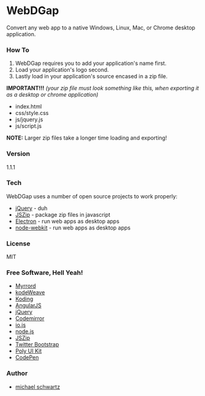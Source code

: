 # WebDGap
Convert any web app to a native Windows, Linux, Mac, or Chrome desktop application.

### How To

 1. WebDGap requires you to add your application's name first.
 2. Load your application's logo second.
 3. Lastly load in your application's source encased in a zip file.

**IMPORTANT!!!** *(your zip file must look something like this, when exporting it as a desktop or chrome application)*

 - index.html
 - css/style.css
 - js/jquery.js
 - js/script.js

**NOTE:** Larger zip files take a longer time loading and exporting!

### Version
1.1.1

### Tech

WebDGap uses a number of open source projects to work properly:

* [jQuery](http://jquery.com/) - duh
* [JSZip](https://stuk.github.io/jszip/) - package zip files in javascript
* [Electron](http://electron.atom.io/) - run web apps as desktop apps
* [node-webkit](http://nwjs.io/) - run web apps as desktop apps

### License
MIT

### Free Software, Hell Yeah!  

- [Myrrord](http://myrrord.sourceforge.net/)  
- [kodeWeave](http://kodeweave.sourceforge.net/)  
- [Koding](https://koding.com/R/mikethedj4)  
- [AngularJS](http://angularjs.org)  
- [jQuery](http://jquery.com)  
- [Codemirror](http://codemirror.net/)  
- [io.js](https://iojs.org/en/index.html)  
- [node.js](http://nodejs.org)  
- [JSZip](https://stuk.github.io/jszip/)  
- [Twitter Bootstrap](http://twitter.github.com/bootstrap/)  
- [Poly UI Kit](https://github.com/Guilh/Poly)  
- [CodePen](http://codepen.io/mikethedj4)  

### Author

- [michael schwartz](http://mikethedj4.github.io/)
